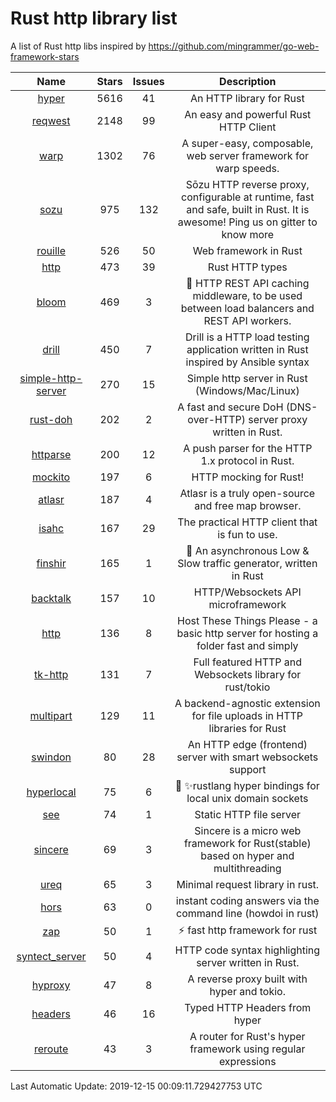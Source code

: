 # Rust http library list

A list of Rust http libs inspired by https://github.com/mingrammer/go-web-framework-stars


|Name|Stars|Issues|Description|
|:--:|:---:|:--:|:----:|
|[hyper](https://github.com/hyperium/hyper)|5616|41|An HTTP library for Rust|
|[reqwest](https://github.com/seanmonstar/reqwest)|2148|99|An easy and powerful Rust HTTP Client|
|[warp](https://github.com/seanmonstar/warp)|1302|76|A super-easy, composable, web server framework for warp speeds.|
|[sozu](https://github.com/sozu-proxy/sozu)|975|132|Sōzu HTTP reverse proxy, configurable at runtime, fast and safe, built in Rust. It is awesome! Ping us on gitter to know more|
|[rouille](https://github.com/tomaka/rouille)|526|50|Web framework in Rust|
|[http](https://github.com/hyperium/http)|473|39|Rust HTTP types|
|[bloom](https://github.com/valeriansaliou/bloom)|469|3|:cherry_blossom: HTTP REST API caching middleware, to be used between load balancers and REST API workers.|
|[drill](https://github.com/fcsonline/drill)|450|7|Drill is a HTTP load testing application written in Rust  inspired by Ansible syntax|
|[simple-http-server](https://github.com/TheWaWaR/simple-http-server)|270|15|Simple http server in Rust (Windows/Mac/Linux)|
|[rust-doh](https://github.com/jedisct1/rust-doh)|202|2|A fast and secure DoH (DNS-over-HTTP) server proxy written in Rust.|
|[httparse](https://github.com/seanmonstar/httparse)|200|12|A push parser for the HTTP 1.x protocol in Rust.|
|[mockito](https://github.com/lipanski/mockito)|197|6|HTTP mocking for Rust!|
|[atlasr](https://github.com/atlasr-org/atlasr)|187|4|Atlasr is a truly open-source and free map browser.|
|[isahc](https://github.com/sagebind/isahc)|167|29|The practical HTTP client that is fun to use.|
|[finshir](https://github.com/Hippolot/finshir)|165|1|:dizzy: An asynchronous Low & Slow traffic generator, written in Rust|
|[backtalk](https://github.com/lord/backtalk)|157|10|HTTP/Websockets API microframework|
|[http](https://github.com/thecoshman/http)|136|8|Host These Things Please - a basic http server for hosting a folder fast and simply|
|[tk-http](https://github.com/swindon-rs/tk-http)|131|7|Full featured HTTP and Websockets library for rust/tokio|
|[multipart](https://github.com/abonander/multipart)|129|11|A backend-agnostic extension for file uploads in HTTP libraries for Rust|
|[swindon](https://github.com/swindon-rs/swindon)|80|28|An HTTP edge (frontend) server with smart websockets support|
|[hyperlocal](https://github.com/softprops/hyperlocal)|75|6|🔌 ✨rustlang hyper bindings for local unix domain sockets|
|[see](https://github.com/wyhaya/see)|74|1|Static HTTP file server|
|[sincere](https://github.com/danclive/sincere)|69|3|Sincere is a micro web framework for Rust(stable) based on hyper and multithreading|
|[ureq](https://github.com/algesten/ureq)|65|3|Minimal request library in rust.|
|[hors](https://github.com/WindSoilder/hors)|63|0|instant coding answers via the command line (howdoi in rust)|
|[zap](https://github.com/oltdaniel/zap)|50|1|:zap: fast http framework for rust|
|[syntect_server](https://github.com/sourcegraph/syntect_server)|50|4|HTTP code syntax highlighting server written in Rust.|
|[hyproxy](https://github.com/moosingin3space/hyproxy)|47|8|A reverse proxy built with hyper and tokio.|
|[headers](https://github.com/hyperium/headers)|46|16|Typed HTTP Headers from hyper|
|[reroute](https://github.com/gsquire/reroute)|43|3|A router for Rust's hyper framework using regular expressions|

Last Automatic Update: 2019-12-15 00:09:11.729427753 UTC